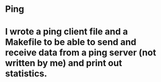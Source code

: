 # Ping
# I wrote a ping client file and a Makefile to be able to send and receive data from a ping server (not written by me) and print out statistics.

